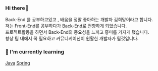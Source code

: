 ### Hi there👋

Back-End 를 공부하고있고 , 배움을 정말 좋아하는 개발자 김희망이라고 합니다.  
저는 Front-End를 공부하다가 Back-End로 전향하게 되었습니다.  
프로젝트활동을 하면서 Back-End의 중요성을 느끼고 흥미를 가지게 됐습니다.  
항상 팀 내에서 꼭 필요하고 커뮤니케이션이 원활한 개발자가 될것입니다.

### 🌱 I'm currently learning
[Java](https://ko.wikipedia.org/wiki/%EC%9E%90%EB%B0%94_(%ED%94%84%EB%A1%9C%EA%B7%B8%EB%9E%98%EB%B0%8D_%EC%96%B8%EC%96%B4))  
[Spring](https://ko.wikipedia.org/wiki/%EC%8A%A4%ED%94%84%EB%A7%81_%ED%94%84%EB%A0%88%EC%9E%84%EC%9B%8C%ED%81%AC)    

<!--
**KIMHUEMANG/Kimhuemang** is a ✨ _special_ ✨ repository because its `README.md` (this file) appears on your GitHub profile.

Here are some ideas to get you started:

- 🔭 I’m currently working on ...
- 🌱 I’m currently learning ...
- 👯 I’m looking to collaborate on ...
- 🤔 I’m looking for help with ...
- 💬 Ask me about ...
- 📫 How to reach me: ...
- 😄 Pronouns: ...
- ⚡ Fun fact: ...
-->
